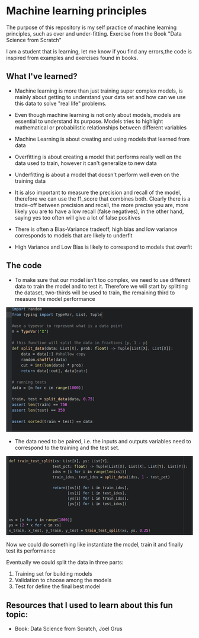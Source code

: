 # Machine learning principles

The purpose of this repository is my self practice of machine learning principles, such as over and under-fitting. Exercise from the Book "Data Science from Scratch"

I am a student that is learning, let me know if you find any errors,the code is inspired from examples and exercises found in books.

## What I've learned?


* Machine learning is more than just training super complex models, is mainly about getting to understand your data set and    how can we use this data to solve "real life" problems.


* Even though machine learning is not only about models, models are essential to understand its purpose. Models tries to highlight mathematical or probabilistic relationships between different variables

* Machine Learning is about creating and using models that learned from data


* Overfitting is about creating a model that performs really well on the data used to train, however it can't generalize to new data

* Underfitting is about a model that doesn't perform well even on the training data

* It is also important to measure the precision and recall of the model, therefore we can use the f1_score that combines both. Clearly there is a trade-off between precision and recall, the more precise you are, more likely you are to have a low recall (false negatives), in the other hand, saying yes too often will give a lot of false positives

* There is often a Bias-Variance tradeoff, high bias and low variance corresponds to models that are likely to underfit 

* High Variance and Low Bias is likely to correspond to models that overfit

## The code

* To make sure that our model isn't too complex, we need to use different data to train the model and to test it.
Therefore we will start by splitting the dataset, two-thirds will be used to train, the remaining third to measure the model performance

![splitting data](img/splitter01.png)


* The data need to be paired, i.e. the inputs and outputs variables need to correspond to the training and the test set.

![splitting data](img/splitter02.png)

Now we could do something like instantiate the model, train it and finally test its performance


Eventually we could split the data in three parts:
1. Training set for building models
2. Validation to choose among the models
3. Test for define the final best model

## Resources that I used to learn about this fun topic:
* Book: Data Science from Scratch, Joel Grus

